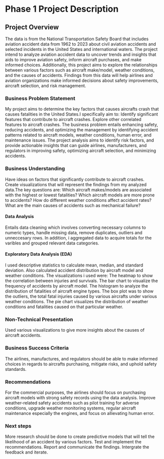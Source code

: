 # Phase 1 Project Description

## Project Overview

The data is from the National Transportation Safety Board that includes aviation accident data from 1962 to 2023 about civil aviation accidents and selected incidents in the United States and international waters.
The project intend to analyze aviation accident data to uncover trends and insights that aids to improve aviation safety, inform aircraft purchases, and make informed choices. Additionally, this project aims to explore the relationships between various factors such as aircraft make/model, weather conditions, and the causes of accidents. Findings from this data will help airlines and aviation organizations make informed decisions about safety improvements, aircraft selection, and risk management.


### Business Problem Statement
My project aims to determine the key factors that causes aircrafts crash that causes fatalities in the United States.I specifically aim to:
 Identify significant features that contribute to aircraft crashes.
 Explore other correlated features to aircraft crashes.
The business problem entails enhancing safety, reducing accidents, and optimizing the management by identifying accident patterns related to aircraft models, weather conditions, human error, and maintenance issues.
The project analysis aims to identify risk factors, and provide actionable insights that can guide airlines, manufacturers, and regulators in improving safety, optimizing aircraft selection, and minimizing accidents. 

### Business Understanding
Have ideas on factors that significantly contribute to aircraft crashes.
Create visualizations that will represent the findings from my analyzed data.The key questions are:
    Which aircraft makes/models are associated with the highest or lowest fatalities?
    Which aircraft models are more prone to accidents?
    How do different weather conditions affect accident rates?
    What are the main causes of accidents such as mechanical failure?

#### Data Analysis
Entails data cleaning which involves converting necessary columns to numeric types, handle missing data, remove duplicates, outliers and unneccesary rows. In addition, i aggregated data to acquire totals for the varibles and grouped relevant data categories.

#### Exploratory Data Analysis (EDA)
I used descriptive statistics to calculate mean, median, and standard deviation. Also calculated accident distribution by aircraft model and weather conditions.
The visualizations i used were:
    The heatmap to show the correlation between injuries and survivals.
    The bar chart to visualize the frequency of accidents by aircraft model.
    The histogram to analyze the distribution of fatalities of aircraft engine types.
    The box plot was to show the outliers, the total fatal injuries caused by various aircrafts under various weather conditions.
    The pie chart visualizes the distribution of weather conditions and fatalities caused on that particular weather.
    
### Non-Technical Presentation

Used various visualizations to give more insights about the causes of aircraft accidents.

### Business Success Criteria
The airlines, manufactures, and regulators should be able to make informed choices in regards to aircrafts purchasing, mitigate risks, and uphold safety standards.

### Recommendations
For the commercial purposes, the airlines should focus on purchasing aircraft models with strong safety records using the data analysis.
Improve weather-related safety accidents such as pilot training for adverse conditions, upgrade weather monitoring systems, regular aircraft maintenance especially the engines, and focus on allievating human error.

### Next steps
More research should be done to create predictive models that will tell the likelihood of an accident by various factors.
Test and implement the recommendations.
Report and communicate the findings.
Intergrate the feedback and iterate.

